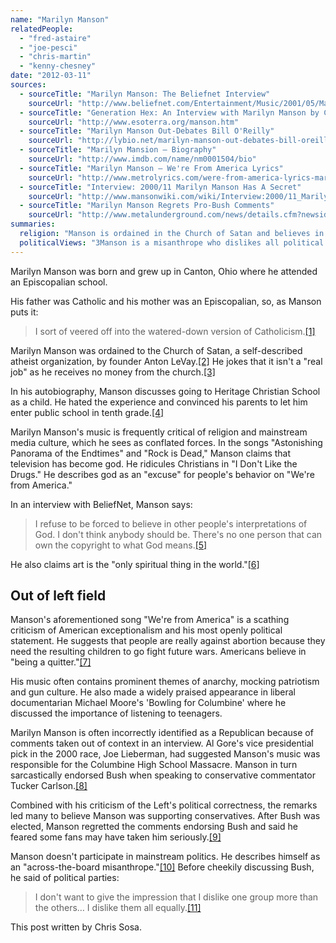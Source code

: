 ```yaml
---
name: "Marilyn Manson"
relatedPeople:
  - "fred-astaire"
  - "joe-pesci"
  - "chris-martin"
  - "kenny-chesney"
date: "2012-03-11"
sources:
  - sourceTitle: "Marilyn Manson: The Beliefnet Interview"
    sourceUrl: "http://www.beliefnet.com/Entertainment/Music/2001/05/Manson-Interview.aspx?p=2"
  - sourceTitle: "Generation Hex: An Interview with Marilyn Manson by Chad Hensley"
    sourceUrl: "http://www.esoterra.org/manson.htm"
  - sourceTitle: "Marilyn Manson Out-Debates Bill O'Reilly"
    sourceUrl: "http://lybio.net/marilyn-manson-out-debates-bill-oreilly/people/"
  - sourceTitle: "Marilyn Mansion – Biography"
    sourceUrl: "http://www.imdb.com/name/nm0001504/bio"
  - sourceTitle: "Marilyn Manson – We're From America Lyrics"
    sourceUrl: "http://www.metrolyrics.com/were-from-america-lyrics-marilyn-manson.html"
  - sourceTitle: "Interview: 2000/11 Marilyn Manson Has A Secret"
    sourceUrl: "http://www.mansonwiki.com/wiki/Interview:2000/11_Marilyn_Manson_Has_a_Secret"
  - sourceTitle: "Marilyn Manson Regrets Pro-Bush Comments"
    sourceUrl: "http://www.metalunderground.com/news/details.cfm?newsid=19519"
summaries:
  religion: "Manson is ordained in the Church of Satan and believes in freedom of thought."
  politicalViews: "3Manson is a misanthrope who dislikes all political parties."
---
```


Marilyn Manson was born and grew up in Canton, Ohio where he attended an Episcopalian school.

His father was Catholic and his mother was an Episcopalian, so, as Manson puts it:

>I sort of veered off into the watered-down version of Catholicism.<a class="source-citation" href="#http%3A%2F%2Fwww.beliefnet.com%2FEntertainment%2FMusic%2F2001%2F05%2FManson-Interview.aspx%3Fp%3D2" title="Marilyn Manson, The Beliefnet Interview">[1]</a>

Marilyn Manson was ordained to the Church of Satan, a self-described atheist organization, by founder Anton LeVay.<a class="source-citation" href="#http%3A%2F%2Fwww.esoterra.org%2Fmanson.htm" title="Generation Hex: An Interview with Marilyn Manson by Chad Hensley">[2]</a> He jokes that it isn't a "real job" as he receives no money from the church.<a class="source-citation" href="#http%3A%2F%2Flybio.net%2Fmarilyn-manson-out-debates-bill-oreilly%2Fpeople%2F" title="Marilyn Manson Out-Debates Bill O&apos;Reilly">[3]</a>

In his autobiography, Manson discusses going to Heritage Christian School as a child. He hated the experience and convinced his parents to let him enter public school in tenth grade.<a class="source-citation" href="#http%3A%2F%2Fwww.imdb.com%2Fname%2Fnm0001504%2Fbio" title="Marilyn Mansion – Biography">[4]</a>

Marilyn Manson's music is frequently critical of religion and mainstream media culture, which he sees as conflated forces. In the songs "Astonishing Panorama of the Endtimes" and "Rock is Dead," Manson claims that television has become god. He ridicules Christians in "I Don't Like the Drugs." He describes god as an "excuse" for people's behavior on "We're from America."

In an interview with BeliefNet, Manson says:

>I refuse to be forced to believe in other people's interpretations of God. I don't think anybody should be. There's no one person that can own the copyright to what God means.<a class="source-citation" href="#http%3A%2F%2Fwww.beliefnet.com%2FEntertainment%2FMusic%2F2001%2F05%2FManson-Interview.aspx%3Fp%3D2" title="Marilyn Manson: The Beliefnet Interview">[5]</a>

He also claims art is the "only spiritual thing in the world."<a class="source-citation" href="#http%3A%2F%2Fwww.beliefnet.com%2FEntertainment%2FMusic%2F2001%2F05%2FManson-Interview.aspx%3Fp%3D2" title="Marilyn Manson: The Beliefnet Interview">[6]</a>

## Out of left field

Manson's aforementioned song "We're from America" is a scathing criticism of American exceptionalism and his most openly political statement. He suggests that people are really against abortion because they need the resulting children to go fight future wars. Americans believe in "being a quitter."<a class="source-citation" href="#http%3A%2F%2Fwww.metrolyrics.com%2Fwere-from-america-lyrics-marilyn-manson.html" title="Marilyn Manson – We&apos;re From America Lyrics">[7]</a>

His music often contains prominent themes of anarchy, mocking patriotism and gun culture. He also made a widely praised appearance in liberal documentarian Michael Moore's 'Bowling for Columbine' where he discussed the importance of listening to teenagers.

Marilyn Manson is often incorrectly identified as a Republican because of comments taken out of context in an interview. Al Gore's vice presidential pick in the 2000 race, Joe Lieberman, had suggested Manson's music was responsible for the Columbine High School Massacre. Manson in turn sarcastically endorsed Bush when speaking to conservative commentator Tucker Carlson.<a class="source-citation" href="#http%3A%2F%2Fwww.mansonwiki.com%2Fwiki%2FInterview%3A2000%2F11_Marilyn_Manson_Has_a_Secret" title="Interview: 2000/11 Marilyn Manson Has A Secret">[8]</a>

Combined with his criticism of the Left's political correctness, the remarks led many to believe Manson was supporting conservatives. After Bush was elected, Manson regretted the comments endorsing Bush and said he feared some fans may have taken him seriously.<a class="source-citation" href="#http%3A%2F%2Fwww.metalunderground.com%2Fnews%2Fdetails.cfm%3Fnewsid%3D19519" title="Marilyn Manson Regrets Pro-Bush Comments">[9]</a>

Manson doesn't participate in mainstream politics. He describes himself as an "across-the-board misanthrope."<a class="source-citation" href="#http%3A%2F%2Fwww.mansonwiki.com%2Fwiki%2FInterview%3A2000%2F11_Marilyn_Manson_Has_a_Secret" title="Interview: 2000/11 Marilyn Manson Has A Secret">[10]</a> Before cheekily discussing Bush, he said of political parties:

>I don't want to give the impression that I dislike one group more than the others… I dislike them all equally.<a class="source-citation" href="#http%3A%2F%2Fwww.mansonwiki.com%2Fwiki%2FInterview%3A2000%2F11_Marilyn_Manson_Has_a_Secret" title="Interview: 2000/11 Marilyn Manson Has A Secret">[11]</a>

This post written by Chris Sosa.